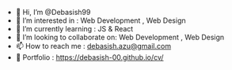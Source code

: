- 👋 Hi, I’m @Debasish99
- 👀 I’m interested in : Web Development , Web Design 
- 🌱 I’m currently learning : JS & React
- 💞️ I’m looking to collaborate on: Web Development , Web Design 
- 📫 How to reach me : debasish.azu@gmail.com
- 🎯 Portfolio : https://debasish-00.github.io/cv/


